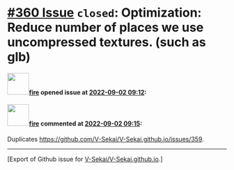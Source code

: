 # [\#360 Issue](https://github.com/V-Sekai/V-Sekai.github.io/issues/360) `closed`: Optimization: Reduce number of places we use uncompressed textures. (such as glb)

#### <img src="https://avatars.githubusercontent.com/u/32321?u=c2e06a3d2b49a467aa907e54aa259516440267cc&v=4" width="50">[fire](https://github.com/fire) opened issue at [2022-09-02 09:12](https://github.com/V-Sekai/V-Sekai.github.io/issues/360):



#### <img src="https://avatars.githubusercontent.com/u/32321?u=c2e06a3d2b49a467aa907e54aa259516440267cc&v=4" width="50">[fire](https://github.com/fire) commented at [2022-09-02 09:15](https://github.com/V-Sekai/V-Sekai.github.io/issues/360#issuecomment-1235265697):

Duplicates https://github.com/V-Sekai/V-Sekai.github.io/issues/359.


-------------------------------------------------------------------------------



[Export of Github issue for [V-Sekai/V-Sekai.github.io](https://github.com/V-Sekai/V-Sekai.github.io).]
